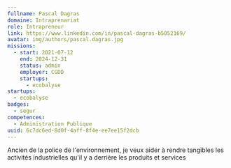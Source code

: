 ```yaml
---
fullname: Pascal Dagras
domaine: Intraprenariat
role: Intrapreneur
link: https://www.linkedin.com/in/pascal-dagras-b5052169/
avatar: img/authors/pascal.dagras.jpg
missions:
  - start: 2021-07-12
    end: 2024-12-31
    status: admin
    employer: CGDD
    startups:
      - ecobalyse
startups:
  - ecobalyse
badges:
  - segur
competences:
  - Administration Publique
uuid: 6c7dc6ed-8d0f-4aff-8f4e-ee7ee15f2dcb
---
```

Ancien de la police de l'environnement, je veux aider à rendre tangibles les activités industrielles qu'il y a derrière les produits et services